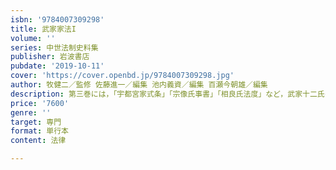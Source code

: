 ```yaml
---
isbn: '9784007309298'
title: 武家家法I
volume: ''
series: 中世法制史料集
publisher: 岩波書店
pubdate: '2019-10-11'
cover: 'https://cover.openbd.jp/9784007309298.jpg'
author: 牧健二／監修 佐藤進一／編集 池内義資／編集 百瀬今朝雄／編集
description: 第三巻には，「宇都宮家式条」「宗像氏事書」「相良氏法度」など，武家十二氏の基本法規を収録した．
price: '7600'
genre: ''
target: 専門
format: 単行本
content: 法律

---
```

